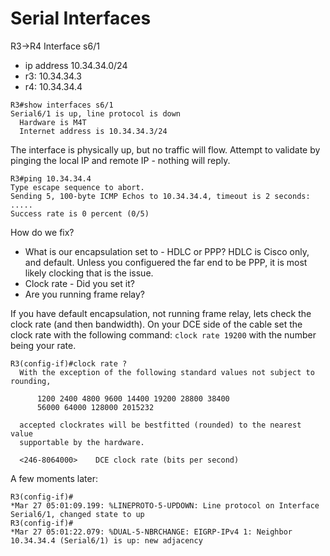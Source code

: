 # Serial Interfaces

R3->R4 Interface s6/1
* ip address 10.34.34.0/24
* r3: 10.34.34.3
* r4: 10.34.34.4

```
R3#show interfaces s6/1
Serial6/1 is up, line protocol is down 
  Hardware is M4T
  Internet address is 10.34.34.3/24
```

The interface is physically up, but no traffic will flow. Attempt to validate by pinging the local IP and remote IP - nothing will reply.

```
R3#ping 10.34.34.4
Type escape sequence to abort.
Sending 5, 100-byte ICMP Echos to 10.34.34.4, timeout is 2 seconds:
.....
Success rate is 0 percent (0/5)
```

How do we fix?
* What is our encapsulation set to - HDLC or PPP? HDLC is Cisco only, and default. Unless you configuered the far end to be PPP, it is most likely clocking that is the issue.
* Clock rate - Did you set it? 
* Are you running frame relay? 

If you have default encapsulation, not running frame relay, lets check the clock rate (and then bandwidth). On your DCE side of the cable set the clock rate with the following command: ``clock rate 19200`` with the number being your rate.
```
R3(config-if)#clock rate ?
  With the exception of the following standard values not subject to rounding,

	  1200 2400 4800 9600 14400 19200 28800 38400 
	  56000 64000 128000 2015232 

  accepted clockrates will be bestfitted (rounded) to the nearest value
  supportable by the hardware.

  <246-8064000>    DCE clock rate (bits per second)
```

A few moments later:
```
R3(config-if)#
*Mar 27 05:01:09.199: %LINEPROTO-5-UPDOWN: Line protocol on Interface Serial6/1, changed state to up
R3(config-if)#
*Mar 27 05:01:22.079: %DUAL-5-NBRCHANGE: EIGRP-IPv4 1: Neighbor 10.34.34.4 (Serial6/1) is up: new adjacency
```
